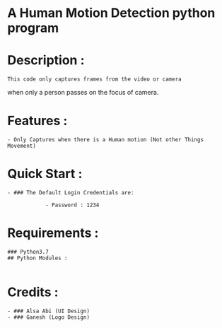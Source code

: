 





# A Human Motion Detection python program

# Description :

	This code only captures frames from the video or camera
when only a person passes on the focus of camera.

# Features :
    - Only Captures when there is a Human motion (Not other Things Movement)

# Quick Start :
    - ### The Default Login Credentials are:
```			- Username : spot
			- Password : 1234
```

# Requirements :
	### Python3.7
	## Python Modules :
```			python -m pip install numpy tk Pillow opencv-python 
```

# Credits :
	- ### Alsa Abi (UI Design)
	- ### Ganesh (Logo Design)